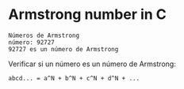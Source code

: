 # Armstrong number in C

```
Números de Armstrong
número: 92727
92727 es un número de Armstrong
```
Verificar si un número es un número de Armstrong:

```abcd... = a^N + b^N + c^N + d^N + ...```

